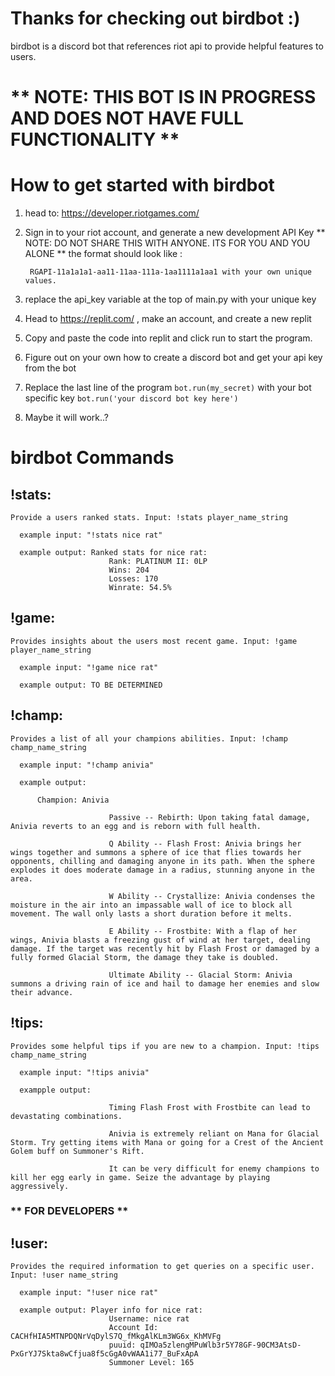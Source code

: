 # Thanks for checking out birdbot :)

birdbot is a discord bot that references riot api to provide helpful features to users.

# ** NOTE: THIS BOT IS IN PROGRESS AND DOES NOT HAVE FULL FUNCTIONALITY **

# How to get started with birdbot
1. head to: https://developer.riotgames.com/
2. Sign in to your riot account, and generate a new development API Key
  ** NOTE: DO NOT SHARE THIS WITH ANYONE. ITS FOR YOU AND YOU ALONE **
  the format should look like :
       
        RGAPI-11a1a1a1-aa11-11aa-111a-1aa1111a1aa1 with your own unique values.


3. replace the api_key variable at the top of main.py with your unique key
4. Head to https://replit.com/ , make an account, and create a new replit
5. Copy and paste the code into replit and click run to start the program.
6. Figure out on your own how to create a discord bot and get your api key from the bot
7. Replace the last line of the program
 `` bot.run(my_secret) ``
 with your bot specific key
`` bot.run('your discord bot key here') ``
8. Maybe it will work..?





# birdbot Commands

##  !stats:
    Provide a users ranked stats. Input: !stats player_name_string

      example input: "!stats nice rat"

      example output: Ranked stats for nice rat: 
                          Rank: PLATINUM II: 0LP 
                          Wins: 204 
                          Losses: 170 
                          Winrate: 54.5%

##  !game:
    Provides insights about the users most recent game. Input: !game player_name_string

      example input: "!game nice rat"

      example output: TO BE DETERMINED

##  !champ:
    Provides a list of all your champions abilities. Input: !champ champ_name_string

      example input: "!champ anivia"

      example output: 
      
          Champion: Anivia

                          Passive -- Rebirth: Upon taking fatal damage, Anivia reverts to an egg and is reborn with full health.

                          Q Ability -- Flash Frost: Anivia brings her wings together and summons a sphere of ice that flies towards her opponents, chilling and damaging anyone in its path. When the sphere explodes it does moderate damage in a radius, stunning anyone in the area.

                          W Ability -- Crystallize: Anivia condenses the moisture in the air into an impassable wall of ice to block all movement. The wall only lasts a short duration before it melts.

                          E Ability -- Frostbite: With a flap of her wings, Anivia blasts a freezing gust of wind at her target, dealing damage. If the target was recently hit by Flash Frost or damaged by a fully formed Glacial Storm, the damage they take is doubled.

                          Ultimate Ability -- Glacial Storm: Anivia summons a driving rain of ice and hail to damage her enemies and slow their advance.

##  !tips:
    Provides some helpful tips if you are new to a champion. Input: !tips champ_name_string

      example input: "!tips anivia"

      exampple output:

                          Timing Flash Frost with Frostbite can lead to devastating combinations.

                          Anivia is extremely reliant on Mana for Glacial Storm. Try getting items with Mana or going for a Crest of the Ancient Golem buff on Summoner's Rift.

                          It can be very difficult for enemy champions to kill her egg early in game. Seize the advantage by playing aggressively.

###  ** FOR DEVELOPERS **
##  !user:
    Provides the required information to get queries on a specific user. Input: !user name_string

      example input: "!user nice rat"

      example output: Player info for nice rat: 
                          Username: nice rat 
                          Account Id: CACHfHIA5MTNPDQNrVqDylS7Q_fMkgAlKLm3WG6x_KhMVFg 
                          puuid: qIMOa5zlengMPuWlb3r5Y78GF-90CM3AtsD-PxGrYJ7Skta8wCfjua8f5cGgA0vWAA1i77_BuFxApA 
                          Summoner Level: 165